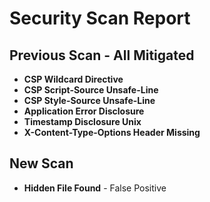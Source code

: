 # Security Scan Report

## Previous Scan - All Mitigated

- **CSP Wildcard Directive**
- **CSP Script-Source Unsafe-Line**
- **CSP Style-Source Unsafe-Line**
- **Application Error Disclosure**
- **Timestamp Disclosure Unix**
- **X-Content-Type-Options Header Missing**

## New Scan 

- **Hidden File Found** - False Positive
